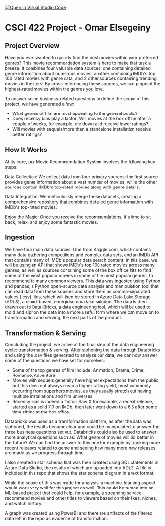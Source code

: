 [![Open in Visual Studio Code](https://classroom.github.com/assets/open-in-vscode-718a45dd9cf7e7f842a935f5ebbe5719a5e09af4491e668f4dbf3b35d5cca122.svg)](https://classroom.github.com/online_ide?assignment_repo_id=12482756&assignment_repo_type=AssignmentRepo)
# CSCI 422 Project - Omar Elsegeiny

## Project Overview
Have you ever wanted to quickly find the best movies within your preferred genres? This movie recommendation system is here to make that task a breeze. It combines four valuable data sources: one containing detailed genre information about numerous movies, another containing IMDb's top 100 rated movies with genre data, and 2 other sources containing trending movies in theaters! By cross-referencing these sources, we can pinpoint the highest-rated movies within the genres you love.

To answer some business-related questions to define the scope of this project, we have generated a few: 
* What genres of film are most appealing to the general public?
* Does recency bias play a factor: Will movies at the box office after a couple of weeks, for example, die down and receive lower ratings?
* Will movies with sequels/more than a standalone installation receive better ratings?

## How It Works
At its core, our Movie Recommendation System involves the following key steps:

Data Collection: We collect data from four primary sources: the first source provides genre information about a vast number of movies, while the other sources contain IMDb's top-rated movies along with genre details.

Data Integration: We meticulously merge these datasets, creating a comprehensive repository that combines detailed genre information with IMDb's top-rated movies.

Enjoy the Magic: Once you receive the recommendations, it's time to sit back, relax, and enjoy some fantastic movies.


## Ingestion

We have four main data sources: One from Kaggle.com, which contains many data gathering competitions and complex data sets, and an IMDb API that contains many of IMDb's popular data search content; in this case, we will be using an API that shows IMDb's top 100 rated movies across many genres, as well as sources containing some of the box office hits to find some of the most popular movies in some of the most popular genres, to recommend to many common viewers. This data was ingested using Python and pandas, a Python open-source data analysis and manipulation tool that can read data from these sources and store them as comma-separated values (.csv) files, which will then be stored in Azure Data Lake Storage (ADLS), a cloud-based, enterprise data lake solution. The data is then drawn out to Data-Bricks, a data engineering tool, which will be used to mold and siphon the data into a more useful form where we can move on to transformation and serving, the next parts of the product.

## Transformation & Serving

Concluding the project, we arrive at the final step of the data engineering cycle: transformation & serving. After siphoning the data through Databricks and using the .csv files generated to analyze our data, we can now answer some of the questions we have set for ourselves: 
* Some of the top genres of film include: Animation, Drama, Crime, Romance, Adventure
* Movies with sequels generally have higher expectations from the public, but this does not always mean a higher rating yield, most commonly occurring from superhero movies, as they usually stretch out having multiple installations and film universes
* Recency bias is indeed a factor: Saw X for example, a recent release, started as a solid 7.0 on IMDb, then later went down to a 6.6 after some time sitting at the box office.

Databricks was used as a transformation platform, as after the data was siphoned, the results became clear and could be manipulated to answer the three business questions set out. Databricks could also be used to answer more analytical questions such as: What genre of movies will do better in the future? We can find the answer to this one for example by tracking more recent releases related to genre and seeing how many more new releases are made as we progress through time. 

I also created a star schema that was then created using SQL statements in Azure Data Studio, the results of which are uploaded into ADLS. A file is included in this repo that shows the star schema diagram in a text format.

While the scope of this was made for analysis, a machine-learning aspect would work very well for this project as well. This could be turned into an ML-based project that could help, for example, a streaming service recommend movies and other titles to viewers based on their likes, niches, and watch history.

A graph was created using PowerBI and there are artifacts of the filtered data left in the repo as evidence of transformation.
